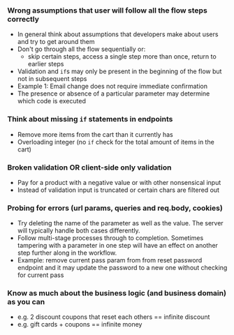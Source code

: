 ### Wrong assumptions that user will follow all the flow steps correctly
- In general think about assumptions that developers make about users and try to get around them
- Don't go through all the flow sequentially or:
  - skip certain steps, access a single step more than once, return to earlier steps
- Validation and `if`s may only be present in the beginning of the flow but not in subsequent steps
- Example 1: Email change does not require immediate confirmation
- The presence or absence of a particular parameter may determine which code is executed  

### Think about missing `if` statements in endpoints
- Remove more items from the cart than it currently has
- Overloading integer (no `if` check for the total amount of items in the cart)

### Broken validation OR client-side only validation
- Pay for a product with a negative value or with other nonsensical input
- Instead of validation input is truncated or certain chars are filtered out

### Probing for errors (url params, queries and req.body, cookies)
- Try deleting the name of the parameter as well as the value. The server will typically handle both cases differently.
- Follow multi-stage processes through to completion. Sometimes tampering with a parameter in one step will have an effect on another step further along in the workflow. 
- Example: remove current pass param from from reset password endpoint and it may update the password to a new one without checking for current pass

### Know as much about the business logic (and business domain) as you can
- e.g. 2 discount coupons that reset each others == infinite discount
- e.g. gift cards + coupons == infinite money

